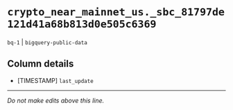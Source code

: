 # `crypto_near_mainnet_us._sbc_81797de121d41a68b813d0e505c6369`
`bq-1` | `bigquery-public-data`

## Column details
* [TIMESTAMP] `last_update`

-------------------------------------------------------------------------------
*Do not make edits above this line.*
